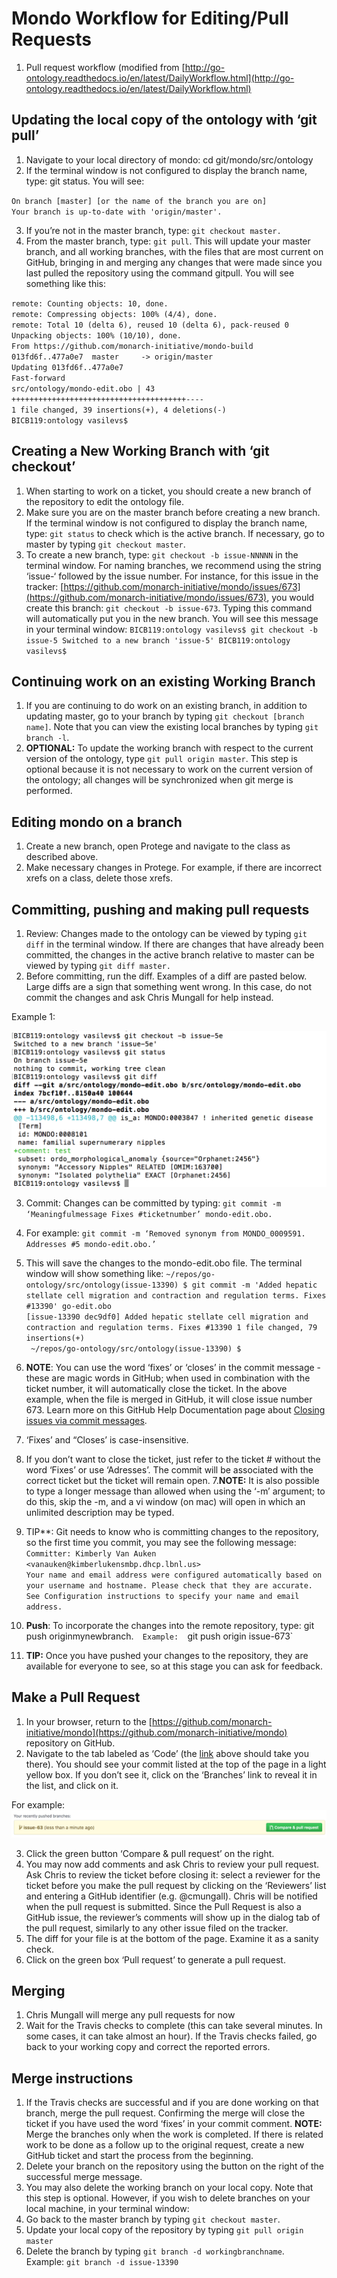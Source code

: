 # Mondo Workflow for Editing/Pull Requests

1. Pull request workflow (modified from [http://go-ontology.readthedocs.io/en/latest/DailyWorkflow.html](http://go-ontology.readthedocs.io/en/latest/DailyWorkflow.html)

## Updating the local copy of the ontology with ‘git pull’
1. Navigate to your local directory of mondo: cd git/mondo/src/ontology
2. If the terminal window is not configured to display the branch name, type: git status. You will see:  

`On branch [master] [or the name of the branch you are on]`  
`Your branch is up-to-date with 'origin/master'.`  
  
3. If you’re not in the master branch, type: `git checkout master.`
4. From the master branch, type: `git pull`. This will update your master branch, and all working branches, with the files that are most current on GitHub, bringing in and merging any changes that were made since you last pulled the repository using the command gitpull. You will see something like this:  

`remote: Counting objects: 10, done.`  
`remote: Compressing objects: 100% (4/4), done.`  
`remote: Total 10 (delta 6), reused 10 (delta 6), pack-reused 0`  
`Unpacking objects: 100% (10/10), done.`  
`From https://github.com/monarch-initiative/mondo-build`  
   `013fd6f..477a0e7  master     -> origin/master`  
`Updating 013fd6f..477a0e7`  
`Fast-forward`  
 `src/ontology/mondo-edit.obo | 43 +++++++++++++++++++++++++++++++++++++++----`  
 `1 file changed, 39 insertions(+), 4 deletions(-)`  
`BICB119:ontology vasilevs$ `  

## Creating a New Working Branch with ‘git checkout’
1. When starting to work on a ticket, you should create a new branch of the repository to edit the ontology file.
2. Make sure you are on the master branch before creating a new branch. If the terminal window is not configured to display the branch name, type: `git status` to check which is the active branch. If necessary, go to master by typing `git checkout master`.
3. To create a new branch, type: `git checkout -b issue-NNNNN` in the terminal window. For naming branches, we recommend using the string ‘issue-‘ followed by the issue number. For instance, for this issue in the tracker: [https://github.com/monarch-initiative/mondo/issues/673](https://github.com/monarch-initiative/mondo/issues/673), you would create this branch: `git checkout -b issue-673`. Typing this command will automatically put you in the new branch. You will see this message in your terminal window:
`BICB119:ontology vasilevs$ git checkout -b issue-5
Switched to a new branch 'issue-5'
BICB119:ontology vasilevs$`

## Continuing work on an existing Working Branch
1. If you are continuing to do work on an existing branch, in addition to updating master, go to your branch by typing `git checkout [branch name]`. Note that you can view the existing local branches by typing `git branch -l`.
2. **OPTIONAL:** To update the working branch with respect to the current version of the ontology, type `git pull origin master`. This step is optional because it is not necessary to work on the current version of the ontology; all changes will be synchronized when git merge is performed.

## Editing mondo on a branch
1. Create a new branch, open Protege and navigate to the class as described above. 
2. Make necessary changes in Protege. For example, if there are incorrect xrefs on a class, delete those xrefs.

## Committing, pushing and making pull requests
1. Review: Changes made to the ontology can be viewed by typing `git diff` in the terminal window. If there are changes that have already been committed, the changes in the active branch relative to master can be viewed by typing `git diff master.`
2. Before committing, run the diff. Examples of a diff are pasted below. Large diffs are a sign that something went wrong. In this case, do not commit the changes and ask Chris Mungall for help instead.

Example 1:

![git diff 1](images/gitdiff1.png)

3. Commit: Changes can be committed by typing: `git commit -m ‘Meaningfulmessage Fixes #ticketnumber’ mondo-edit.obo.`
4. For example:
`git commit -m ‘Removed synonym from MONDO_0009591. Addresses #5 mondo-edit.obo.’`
5. This will save the changes to the mondo-edit.obo file. The terminal window will show something like:
`~/repos/go-ontology/src/ontology(issue-13390) $ git commit -m 'Added hepatic stellate cell migration and contraction and regulation terms. Fixes #13390' go-edit.obo`  
 `[issue-13390 dec9df0] Added hepatic stellate cell migration and contraction and regulation terms. Fixes #13390
 1 file changed, 79 insertions(+)`  
` ~/repos/go-ontology/src/ontology(issue-13390) $`  


6. **NOTE**: You can use the word ‘fixes’ or ‘closes’ in the commit message - these are magic words in GitHub; when used in combination with the ticket number, it will automatically close the ticket. In the above example, when the file is merged in GitHub, it will close issue number 673. Learn more on this GitHub Help Documentation page about [Closing issues via commit messages](https://help.github.com/en/articles/closing-issues-using-keywords).
2. ‘Fixes’ and “Closes’ is case-insensitive.
3. If you don’t want to close the ticket, just refer to the ticket # without the word ‘Fixes’ or use ‘Adresses’. The commit will be associated with the correct ticket but the ticket will remain open.
7.**NOTE:** It is also possible to type a longer message than allowed when using the ‘-m’ argument; to do this, skip the -m, and a vi window (on mac) will open in which an unlimited description may be typed.
8. TIP**: Git needs to know who is committing changes to the repository, so the first time you commit, you may see the following message:
`Committer: Kimberly Van Auken <vanauken@kimberlukensmbp.dhcp.lbnl.us>`  
   `Your name and email address were configured automatically based on your username and hostname. Please check that they are accurate.`  
`See Configuration instructions to specify your name and email address.`  

9. **Push**: To incorporate the changes into the remote repository, type: git push originmynewbranch.`  
Example:  
`git push origin issue-673`   


10. **TIP:** Once you have pushed your changes to the repository, they are available for everyone to see, so at this stage you can ask for feedback.

## Make a Pull Request
1. In your browser, return to the [https://github.com/monarch-initiative/mondo](https://github.com/monarch-initiative/mondo) repository on GitHub.
2. Navigate to the tab labeled as ‘Code’ (the [link](https://github.com/monarch-initiative/mondo) above should take you there). You should see your commit listed at the top of the page in a light yellow box. If you don’t see it, click on the ‘Branches’ link to reveal it in the list, and click on it.  

For example:  
![pull request](images/pullrequest.png)

3. Click the green button ‘Compare & pull request’ on the right.
4. You may now add comments and ask Chris to review your pull request. Ask Chris to review the ticket before closing it: select a reviewer for the ticket before you make the pull request by clicking on the ‘Reviewers’ list and entering a GitHub identifier (e.g. @cmungall). Chris will be notified when the pull request is submitted. Since the Pull Request is also a GitHub issue, the reviewer’s comments will show up in the dialog tab of the pull request, similarly to any other issue filed on the tracker.
5. The diff for your file is at the bottom of the page. Examine it as a sanity check.
6. Click on the green box ‘Pull request’ to generate a pull request.

## Merging 
1. Chris Mungall will merge any pull requests for now
2. Wait for the Travis checks to complete (this can take several minutes. In some cases, it can take almost an hour). If the Travis checks failed, go back to your working copy and correct the reported errors.

## Merge instructions
1. If the Travis checks are successful and if you are done working on that branch, merge the pull request. Confirming the merge will close the ticket if you have used the word ‘fixes’ in your commit comment. **NOTE:** Merge the branches only when the work is completed. If there is related work to be done as a follow up to the original request, create a new GitHub ticket and start the process from the beginning.
2. Delete your branch on the repository using the button on the right of the successful merge message.
3. You may also delete the working branch on your local copy. Note that this step is optional. However, if you wish to delete branches on your local machine, in your terminal window:
4. Go back to the master branch by typing `git checkout master`.
5. Update your local copy of the repository by typing `git pull origin master`
6. Delete the branch by typing `git branch -d workingbranchname`.   
Example: `git branch -d issue-13390`

